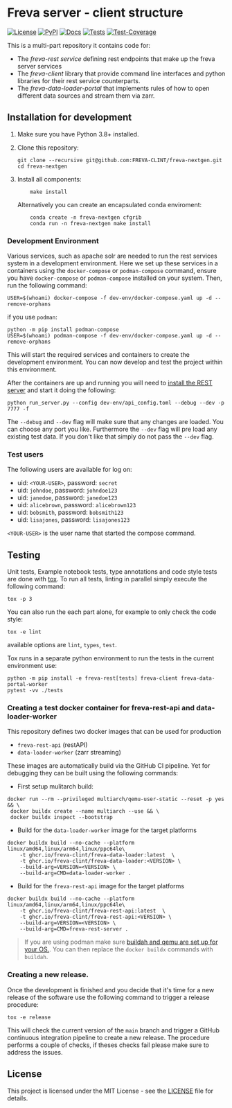 # Freva server - client structure

[![License](https://img.shields.io/badge/License-BSD-purple.svg)](LICENSE)
[![PyPI](https://img.shields.io/pypi/pyversions/freva-client.svg)](https://pypi.org/project/freva-client/)
[![Docs](https://img.shields.io/badge/API-Doc-green.svg)](https://freva-clint.github.io/freva-nextgen)
[![Tests](https://github.com/FREVA-CLINT/freva-nextgen/actions/workflows/ci_job.yml/badge.svg)](https://github.com/FREVA-CLINT/freva-nextgen/actions)
[![Test-Coverage](https://codecov.io/github/FREVA-CLINT/freva-nextgen/branch/init/graph/badge.svg?token=dGhXxh7uP3)](https://codecov.io/github/FREVA-CLINT/freva-nextgen)


This is a multi-part repository it contains code for:

- The *freva-rest service* defining rest endpoints
  that make up the freva server services
- The *freva-client* library that provide command line interfaces and python
  libraries for their rest service counterparts.
- The *freva-data-loader-portal* that implements rules of how to open different
  data sources and stream them via zarr.

## Installation for development

1. Make sure you have Python 3.8+ installed.
2. Clone this repository:

    ```console
    git clone --recursive git@github.com:FREVA-CLINT/freva-nextgen.git
    cd freva-nextgen
    ```

3. Install all components:

    ```console
        make install
    ```

    Alternatively you can create an encapsulated conda enviroment:
    ```console
        conda create -n freva-nextgen cfgrib
        conda run -n freva-nextgen make install
    ```



### Development Environment
Various services, such as apache solr are needed to run the rest services system
in a development environment. Here we set up these services in a containers
using the `docker-compose` or `podman-compose` command, ensure
you have `docker-compose` or `podman-compose` installed on your system.
Then, run the following command:

```console
USER=$(whoami) docker-compose -f dev-env/docker-compose.yaml up -d --remove-orphans
```

if you use `podman`:

```console
python -m pip install podman-compose
USER=$(whoami) podman-compose -f dev-env/docker-compose.yaml up -d --remove-orphans
```

This will start the required services and containers to create the development
environment. You can now develop and test the project within this environment.

After the containers are up and running you will need to
[install the REST server](freva-rest/README.md) and start it
doing the following:

```console
python run_server.py --config dev-env/api_config.toml --debug --dev -p 7777 -f
```

The ``--debug`` and ``--dev`` flag will make sure that any changes are loaded.
You can choose any port you like. Furthermore the ``--dev`` flag will pre
load any existing test data. If you don't like that simply do not pass the
``--dev`` flag.


### Test users
The following users are available for log on:


- uid: ``<YOUR-USER>``, password: ``secret``
- uid: ``johndoe``, password: ``johndoe123``
- uid: ``janedoe``, password: ``janedoe123``
- uid: ``alicebrown``, password: ``alicebrown123``
- uid: ``bobsmith``, password: ``bobsmith123``
- uid: ``lisajones``, password: ``lisajones123``

`<YOUR-USER>` is the user name that started the compose command.

## Testing

Unit tests, Example notebook tests, type annotations and code style tests
are done with [tox](https://tox.wiki/en/latest/). To run all tests, linting
in parallel simply execute the following command:

```console
tox -p 3
```
You can also run the each part alone, for example to only check the code style:

```console
tox -e lint
```
available options are ``lint``, ``types``, ``test``.

Tox runs in a separate python environment to run the tests in the current
environment use:


```console
python -m pip install -e freva-rest[tests] freva-client freva-data-portal-worker
pytest -vv ./tests
```

### Creating a test docker container for freva-rest-api and data-loader-worker
This repository defines two docker images that can be used for production

- `freva-rest-api` (restAPI)
- `data-loader-worker` (zarr streaming)


These images are automatically build via the GitHub CI pipeline.
Yet for debugging they can be built using the following commands:

- First setup mulitarch build:
```console
docker run --rm --privileged multiarch/qemu-user-static --reset -p yes && \
 docker buildx create --name multiarch --use && \
 docker buildx inspect --bootstrap
```

- Build for the `data-loader-worker` image for the target platforms
```console
docker buildx build --no-cache --platform linux/amd64,linux/arm64,linux/ppc64le\
    -t ghcr.io/freva-clint/freva-data-loader:latest  \
    -t ghcr.io/freva-clint/freva-data-loader:<VERSION> \
    --build-arg=VERSION=<VERSION> \
    --build-arg=CMD=data-loader-worker .
```

- Build for the `freva-rest-api` image for the target platforms
```console
docker buildx build --no-cache --platform linux/amd64,linux/arm64,linux/ppc64le\
    -t ghcr.io/freva-clint/freva-rest-api:latest  \
    -t ghcr.io/freva-clint/freva-rest-api:<VERSION> \
    --build-arg=VERSION=<VERSION> \
    --build-arg=CMD=freva-rest-server .
```

> If you are using podman make sure
> [buildah and qemu are set up for your OS.](https://danmanners.com/posts/2022-01-buildah-multi-arch/).
> You can then replace the `docker buildx` commands with `buildah`.

### Creating a new release.

Once the development is finished and you decide that it's time for a new
release of the software use the following command to trigger a release
procedure:

```console
tox -e release
```

This will check the current version of the `main` branch and trigger
a GitHub continuous integration pipeline to create a new release. The procedure
performs a couple of checks, if theses checks fail please make sure to address
the issues.

## License

This project is licensed under the MIT License - see the [LICENSE](LICENSE) file for details.
